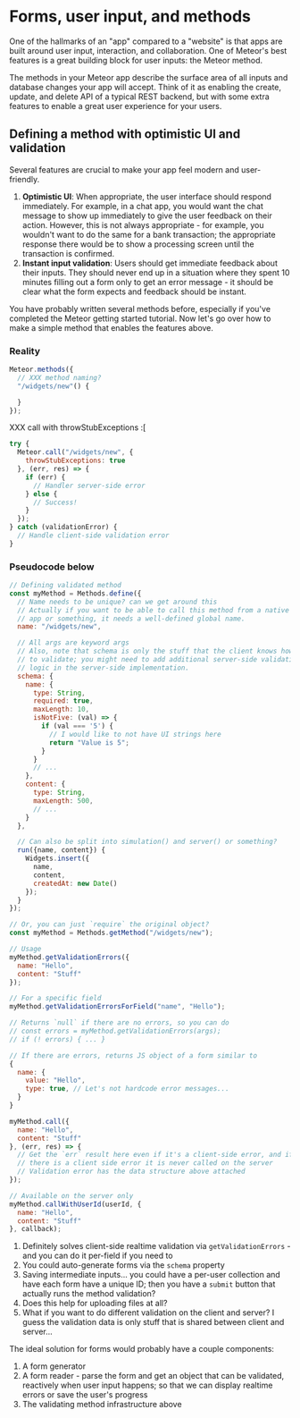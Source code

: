 # Forms, user input, and methods

One of the hallmarks of an "app" compared to a "website" is that apps are built around user input, interaction, and collaboration. One of Meteor's best features is a great building block for user inputs: the Meteor method.

The methods in your Meteor app describe the surface area of all inputs and database changes your app will accept. Think of it as enabling the create, update, and delete API of a typical REST backend, but with some extra features to enable a great user experience for your users.

## Defining a method with optimistic UI and validation

Several features are crucial to make your app feel modern and user-friendly.

1. **Optimistic UI**: When appropriate, the user interface should respond immediately. For example, in a chat app, you would want the chat message to show up immediately to give the user feedback on their action. However, this is not always appropriate - for example, you wouldn't want to do the same for a bank transaction; the appropriate response there would be to show a processing screen until the transaction is confirmed.
1. **Instant input validation**: Users should get immediate feedback about their inputs. They should never end up in a situation where they spent 10 minutes filling out a form only to get an error message - it should be clear what the form expects and feedback should be instant.

You have probably written several methods before, especially if you've completed the Meteor getting started tutorial. Now let's go over how to make a simple method that enables the features above.

### Reality

```js
Meteor.methods({
  // XXX method naming?
  "/widgets/new"() {

  }
});
```

XXX call with throwStubExceptions :[

```js
try {
  Meteor.call("/widgets/new", {
    throwStubExceptions: true
  }, (err, res) => {
    if (err) {
      // Handler server-side error
    } else {
      // Success!
    }
  });
} catch (validationError) {
  // Handle client-side validation error
}
```

### Pseudocode below

```js
// Defining validated method
const myMethod = Methods.define({
  // Name needs to be unique? can we get around this
  // Actually if you want to be able to call this method from a native
  // app or something, it needs a well-defined global name.
  name: "/widgets/new",

  // All args are keyword args
  // Also, note that schema is only the stuff that the client knows how
  // to validate; you might need to add additional server-side validation
  // logic in the server-side implementation.
  schema: {
    name: {
      type: String,
      required: true,
      maxLength: 10,
      isNotFive: (val) => {
        if (val === '5') {
          // I would like to not have UI strings here
          return "Value is 5";
        }
      }
      // ...
    },
    content: {
      type: String,
      maxLength: 500,
      // ...
    }
  },

  // Can also be split into simulation() and server() or something?
  run({name, content}) {
    Widgets.insert({
      name,
      content,
      createdAt: new Date()
    });
  }
});
```

```js
// Or, you can just `require` the original object?
const myMethod = Methods.getMethod("/widgets/new");

// Usage
myMethod.getValidationErrors({
  name: "Hello",
  content: "Stuff"
});

// For a specific field
myMethod.getValidationErrorsForField("name", "Hello");

// Returns `null` if there are no errors, so you can do
// const errors = myMethod.getValidationErrors(args);
// if (! errors) { ... }

// If there are errors, returns JS object of a form similar to
{
  name: {
    value: "Hello",
    type: true, // Let's not hardcode error messages...
  }
}

myMethod.call({
  name: "Hello",
  content: "Stuff"
}, (err, res) => {
  // Get the `err` result here even if it's a client-side error, and if
  // there is a client side error it is never called on the server
  // Validation error has the data structure above attached
});

// Available on the server only
myMethod.callWithUserId(userId, {
  name: "Hello",
  content: "Stuff"
}, callback);
```

1. Definitely solves client-side realtime validation via `getValidationErrors` - and you can do it per-field if you need to
2. You could auto-generate forms via the `schema` property
3. Saving intermediate inputs... you could have a per-user collection and have each form have a unique ID; then you have a `submit` button that actually runs the method validation?
4. Does this help for uploading files at all?
5. What if you want to do different validation on the client and server? I guess the validation data is only stuff that is shared between client and server...

The ideal solution for forms would probably have a couple components:

1. A form generator
2. A form reader - parse the form and get an object that can be validated, reactively when user input happens; so that we can display realtime errors or save the user's progress
3. The validating method infrastructure above

